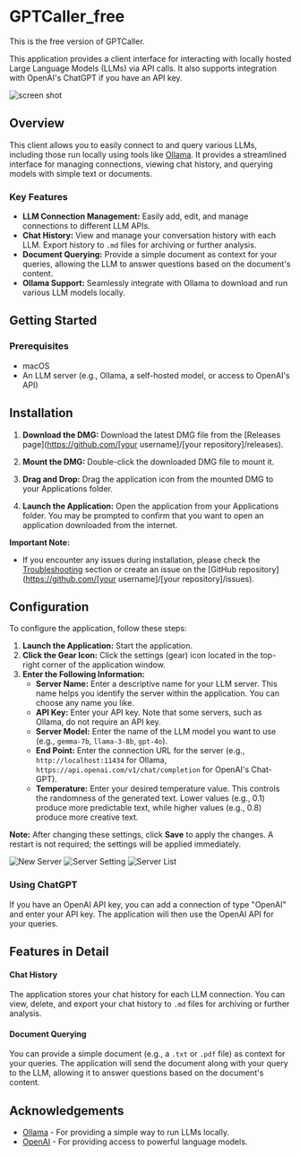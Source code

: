 # GPTCaller_free
This is the free version of GPTCaller.

This application provides a client interface for interacting with locally hosted Large Language Models (LLMs) via API calls.  It also supports integration with OpenAI's ChatGPT if you have an API key.

![screen shot](./images/gpt_caller_main_screenshot.png)

## Overview
This client allows you to easily connect to and query various LLMs, including those run locally using tools like [Ollama](https://ollama.com/).  It provides a streamlined interface for managing connections, viewing chat history, and querying models with simple text or documents.

### Key Features
*   **LLM Connection Management:** Easily add, edit, and manage connections to different LLM APIs.
*   **Chat History:**  View and manage your conversation history with each LLM.  Export history to `.md` files for archiving or further analysis.
*   **Document Querying:**  Provide a simple document as context for your queries, allowing the LLM to answer questions based on the document's content.
*   **Ollama Support:** Seamlessly integrate with Ollama to download and run various LLM models locally.

## Getting Started

### Prerequisites

*   macOS
*   An LLM server (e.g., Ollama, a self-hosted model, or access to OpenAI's API)
## Installation
1. **Download the DMG:**
   Download the latest DMG file from the [Releases page](https://github.com/[your username]/[your repository]/releases).

2. **Mount the DMG:**
   Double-click the downloaded DMG file to mount it.

3. **Drag and Drop:**
   Drag the application icon from the mounted DMG to your Applications folder.

4. **Launch the Application:**
   Open the application from your Applications folder. You may be prompted to confirm that you want to open an application downloaded from the internet.

**Important Note:**
*   If you encounter any issues during installation, please check the [Troubleshooting](TROUBLESHOOTING.md) section or create an issue on the [GitHub repository](https://github.com/[your username]/[your repository]/issues).

## Configuration

To configure the application, follow these steps:

1. **Launch the Application:** Start the application.
2. **Click the Gear Icon:**  Click the settings (gear) icon located in the top-right corner of the application window.
3. **Enter the Following Information:**
   * **Server Name:** Enter a descriptive name for your LLM server. This name helps you identify the server within the application.  You can choose any name you like.
   * **API Key:** Enter your API key.  Note that some servers, such as Ollama, do not require an API key.
   * **Server Model:** Enter the name of the LLM model you want to use (e.g., `gemma-7b`, `llama-3-8b`, `gpt-4o`).
   * **End Point:** Enter the connection URL for the server (e.g., `http://localhost:11434` for Ollama, `https://api.openai.com/v1/chat/completion` for OpenAI's Chat-GPT).
   * **Temperature:** Enter your desired temperature value. This controls the randomness of the generated text.  Lower values (e.g., 0.1) produce more predictable text, while higher values (e.g., 0.8) produce more creative text.

**Note:** After changing these settings, click **Save** to apply the changes. A restart is not required; the settings will be applied immediately.

![New Server](./images/new_server.png)
![Server Setting](./images/server_setting.png)
![Server List](./images/server_list.png)
### Using ChatGPT
If you have an OpenAI API key, you can add a connection of type "OpenAI" and enter your API key.  The application will then use the OpenAI API for your queries.

## Features in Detail

#### Chat History
The application stores your chat history for each LLM connection. You can view, delete, and export your chat history to `.md` files for archiving or further analysis.

#### Document Querying
You can provide a simple document (e.g., a `.txt` or `.pdf` file) as context for your queries. The application will send the document along with your query to the LLM, allowing it to answer questions based on the document's content.

## Acknowledgements
*   [Ollama](https://ollama.com/) - For providing a simple way to run LLMs locally.
*   [OpenAI](https://openai.com/) - For providing access to powerful language models.

